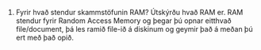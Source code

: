 1. Fyrir hvað stendur skammstöfunin RAM? Útskýrðu hvað RAM er.
        RAM stendur fyrir Random Access Memory og þegar þú opnar eitthvað file/document, þá les ramið file-ið
	á diskinum og geymir það á meðan þú ert með það opið.

